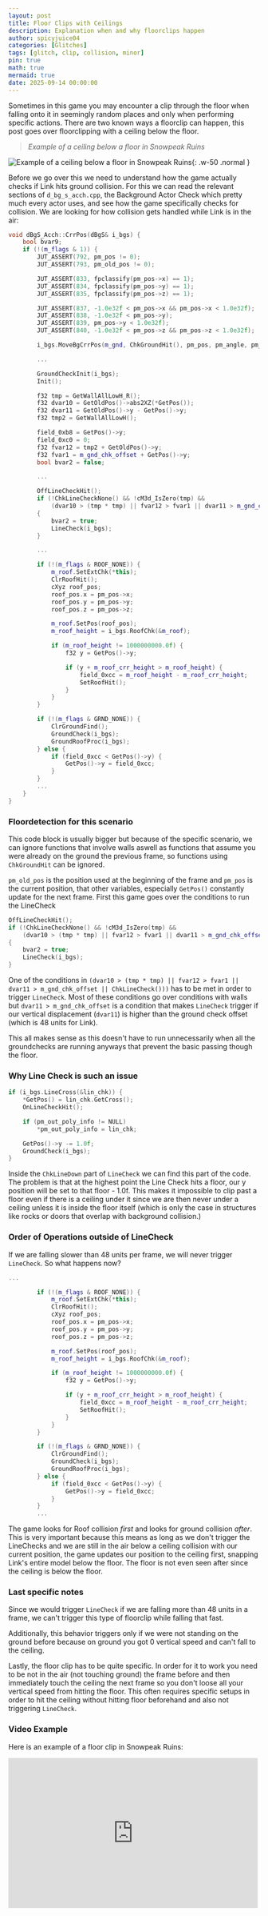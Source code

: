 ```yaml
---
layout: post
title: Floor Clips with Ceilings
description: Explanation when and why floorclips happen
author: spicyjuice04
categories: [Glitches]
tags: [glitch, clip, collision, minor]
pin: true
math: true
mermaid: true
date: 2025-09-14 00:00:00
---
```


Sometimes in this game you may encounter a clip through the floor when falling onto it in seemingly random places and only when performing specific actions. There are two known ways a floorclip can happen, this post goes over floorclipping with a ceiling below the floor.

> *Example of a ceiling below a floor in Snowpeak Ruins*

![Example of a ceiling below a floor in Snowpeak Ruins](/assets/glitches/floor-clip-ceiling/snowpeak-floor-clip-area.webp){: .w-50 .normal }

Before we go over this we need to understand how the game actually checks if Link hits ground collision. For this we can read the relevant sections of `d_bg_s_acch.cpp`, the Background Actor Check which pretty much every actor uses, and see how the game specifically checks for collision. We are looking for how collision gets handled while Link is in the air:

```c++
void dBgS_Acch::CrrPos(dBgS& i_bgs) {
    bool bvar9;
    if (!(m_flags & 1)) {
        JUT_ASSERT(792, pm_pos != 0);
        JUT_ASSERT(793, pm_old_pos != 0);

        JUT_ASSERT(833, fpclassify(pm_pos->x) == 1);
        JUT_ASSERT(834, fpclassify(pm_pos->y) == 1);
        JUT_ASSERT(835, fpclassify(pm_pos->z) == 1);

        JUT_ASSERT(837, -1.0e32f < pm_pos->x && pm_pos->x < 1.0e32f);
        JUT_ASSERT(838, -1.0e32f < pm_pos->y);
        JUT_ASSERT(839, pm_pos->y < 1.0e32f);
        JUT_ASSERT(840, -1.0e32f < pm_pos->z && pm_pos->z < 1.0e32f);

        i_bgs.MoveBgCrrPos(m_gnd, ChkGroundHit(), pm_pos, pm_angle, pm_shape_angle, false, false);

        ...

        GroundCheckInit(i_bgs);
        Init();

        f32 tmp = GetWallAllLowH_R();
        f32 dvar10 = GetOldPos()->abs2XZ(*GetPos());
        f32 dvar11 = GetOldPos()->y - GetPos()->y;
        f32 tmp2 = GetWallAllLowH();

        field_0xb8 = GetPos()->y;
        field_0xc0 = 0;
        f32 fvar12 = tmp2 + GetOldPos()->y;
        f32 fvar1 = m_gnd_chk_offset + GetPos()->y;
        bool bvar2 = false;

        ...

        OffLineCheckHit();
        if (!ChkLineCheckNone() && !cM3d_IsZero(tmp) &&
            (dvar10 > (tmp * tmp) || fvar12 > fvar1 || dvar11 > m_gnd_chk_offset || ChkLineCheck()))
        {
            bvar2 = true;
            LineCheck(i_bgs);
        }

        ...

        if (!(m_flags & ROOF_NONE)) {
            m_roof.SetExtChk(*this);
            ClrRoofHit();
            cXyz roof_pos;
            roof_pos.x = pm_pos->x;
            roof_pos.y = pm_pos->y;
            roof_pos.z = pm_pos->z;

            m_roof.SetPos(roof_pos);
            m_roof_height = i_bgs.RoofChk(&m_roof);

            if (m_roof_height != 1000000000.0f) {
                f32 y = GetPos()->y;

                if (y + m_roof_crr_height > m_roof_height) {
                    field_0xcc = m_roof_height - m_roof_crr_height;
                    SetRoofHit();
                }
            }
        }

        if (!(m_flags & GRND_NONE)) {
            ClrGroundFind();
            GroundCheck(i_bgs);
            GroundRoofProc(i_bgs);
        } else {
            if (field_0xcc < GetPos()->y) {
                GetPos()->y = field_0xcc;
            }
        }
        ...
    }
}
```

### Floordetection for this scenario

This code block is usually bigger but because of the specific scenario, we can ignore functions that involve walls aswell as functions that assume you were already on the ground the previous frame, so functions using `ChkGroundHit` can be ignored. 

`pm_old_pos` is the position used at the beginning of the frame and `pm_pos` is the current position, that other variables, especially `GetPos()` constantly update for the next frame. First this game goes over the conditions to run the LineCheck 

```c++
OffLineCheckHit();
if (!ChkLineCheckNone() && !cM3d_IsZero(tmp) &&
    (dvar10 > (tmp * tmp) || fvar12 > fvar1 || dvar11 > m_gnd_chk_offset || ChkLineCheck()))
{
    bvar2 = true;
    LineCheck(i_bgs);
}
```

One of the conditions in `(dvar10 > (tmp * tmp) || fvar12 > fvar1 || dvar11 > m_gnd_chk_offset || ChkLineCheck()))` has to be met in order to trigger `LineCheck`. Most of these conditions go over conditions with walls but `dvar11 > m_gnd_chk_offset` is a condition that makes `LineCheck` trigger if our vertical displacement (`dvar11`) is higher than the ground check offset (which is 48 units for Link).

This all makes sense as this doesn't have to run unnecessarily when all the groundchecks are running anyways that prevent the basic passing though the floor.

### Why Line Check is such an issue

```c++
if (i_bgs.LineCross(&lin_chk)) {
    *GetPos() = lin_chk.GetCross();
    OnLineCheckHit();

    if (pm_out_poly_info != NULL)
        *pm_out_poly_info = lin_chk;

    GetPos()->y -= 1.0f;
    GroundCheck(i_bgs);
}
```

Inside the `ChkLineDown` part of `LineCheck` we can find this part of the code. The problem is that at the highest point the Line Check hits a floor, our y position will be set to that floor - 1.0f. This makes it impossible to clip past a floor even if there is a ceiling under it since we are then never under a ceiling unless it is inside the floor itself (which is only the case in structures like rocks or doors that overlap with background collision.)

### Order of Operations outside of LineCheck

If we are falling slower than 48 units per frame, we will never trigger `LineCheck`. So what happens now?

```c++
...

        if (!(m_flags & ROOF_NONE)) {
            m_roof.SetExtChk(*this);
            ClrRoofHit();
            cXyz roof_pos;
            roof_pos.x = pm_pos->x;
            roof_pos.y = pm_pos->y;
            roof_pos.z = pm_pos->z;

            m_roof.SetPos(roof_pos);
            m_roof_height = i_bgs.RoofChk(&m_roof);

            if (m_roof_height != 1000000000.0f) {
                f32 y = GetPos()->y;

                if (y + m_roof_crr_height > m_roof_height) {
                    field_0xcc = m_roof_height - m_roof_crr_height;
                    SetRoofHit();
                }
            }
        }

        if (!(m_flags & GRND_NONE)) {
            ClrGroundFind();
            GroundCheck(i_bgs);
            GroundRoofProc(i_bgs);
        } else {
            if (field_0xcc < GetPos()->y) {
                GetPos()->y = field_0xcc;
            }
        }
        ...
```

The game looks for Roof collision _first_ and looks for ground collision _after_. This is very important because this means as long as we don't trigger the LineChecks and we are still in the air below a ceiling collision with our current position, the game updates our position to the ceiling first, snapping Link's entire model below the floor. The floor is not even seen after since the ceiling is below the floor. 

### Last specific notes

Since we would trigger `LineCheck` if we are falling more than 48 units in a frame, we can't trigger this type of floorclip while falling that fast.

Additionally, this behavior triggers only if we were not standing on the ground before because on ground you got 0 vertical speed and can't fall to the ceiling.

Lastly, the floor clip has to be quite specific. In order for it to work you need to be not in the air (not touching ground) the frame before and then immediately touch the ceiling the next frame so you don't loose all your vertical speed from hitting the floor. This often requires specific setups in order to hit the ceiling without hitting floor beforehand and also not triggering `LineCheck`.

### Video Example

Here is an example of a floor clip in Snowpeak Ruins:

<iframe width="500" height="300" src="https://www.youtube.com/embed/YHQSjTwygYA" frameborder="0" allowfullscreen></iframe>
